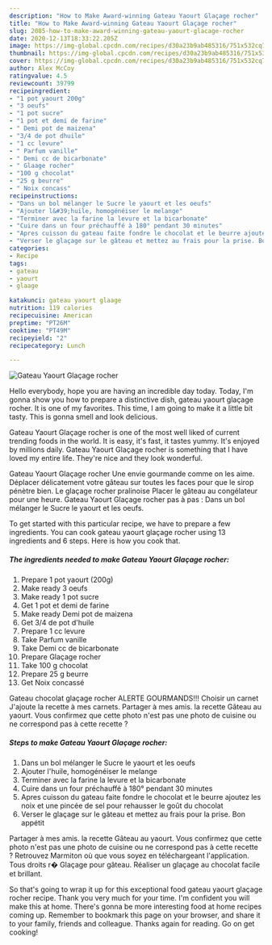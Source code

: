 ```yaml
---
description: "How to Make Award-winning Gateau Yaourt Glaçage rocher"
title: "How to Make Award-winning Gateau Yaourt Glaçage rocher"
slug: 2085-how-to-make-award-winning-gateau-yaourt-glacage-rocher
date: 2020-12-13T18:33:22.205Z
image: https://img-global.cpcdn.com/recipes/d30a23b9ab485316/751x532cq70/gateau-yaourt-glacage-rocher-photo-principale-de-la-recette.jpg
thumbnail: https://img-global.cpcdn.com/recipes/d30a23b9ab485316/751x532cq70/gateau-yaourt-glacage-rocher-photo-principale-de-la-recette.jpg
cover: https://img-global.cpcdn.com/recipes/d30a23b9ab485316/751x532cq70/gateau-yaourt-glacage-rocher-photo-principale-de-la-recette.jpg
author: Alex McCoy
ratingvalue: 4.5
reviewcount: 39799
recipeingredient:
- "1 pot yaourt 200g"
- "3 oeufs"
- "1 pot sucre"
- "1 pot et demi de farine"
- " Demi pot de maizena"
- "3/4 de pot dhuile"
- "1 cc levure"
- " Parfum vanille"
- " Demi cc de bicarbonate"
- " Glaage rocher"
- "100 g chocolat"
- "25 g beurre"
- " Noix concass"
recipeinstructions:
- "Dans un bol mélanger le Sucre le yaourt et les oeufs"
- "Ajouter l&#39;huile, homogénéiser le melange"
- "Terminer avec la farine la levure et la bicarbonate"
- "Cuire dans un four préchauffé à 180° pendant 30 minutes"
- "Apres cuisson du gateau faite fondre le chocolat et le beurre ajoutez les noix et une pincée de sel pour rehausser le goût du chocolat"
- "Verser le glaçage sur le gâteau et mettez au frais pour la prise. Bon appétit"
categories:
- Recipe
tags:
- gateau
- yaourt
- glaage

katakunci: gateau yaourt glaage 
nutrition: 119 calories
recipecuisine: American
preptime: "PT26M"
cooktime: "PT49M"
recipeyield: "2"
recipecategory: Lunch

---
```



![Gateau Yaourt Glaçage rocher](https://img-global.cpcdn.com/recipes/d30a23b9ab485316/751x532cq70/gateau-yaourt-glacage-rocher-photo-principale-de-la-recette.jpg)

Hello everybody, hope you are having an incredible day today. Today, I'm gonna show you how to prepare a distinctive dish, gateau yaourt glaçage rocher. It is one of my favorites. This time, I am going to make it a little bit tasty. This is gonna smell and look delicious.

Gateau Yaourt Glaçage rocher is one of the most well liked of current trending foods in the world. It is easy, it's fast, it tastes yummy. It's enjoyed by millions daily. Gateau Yaourt Glaçage rocher is something that I have loved my entire life. They're nice and they look wonderful.

Gateau Yaourt Glaçage rocher Une envie gourmande comme on les aime. Déplacer délicatement votre gâteau sur toutes les faces pour que le sirop pénètre bien. Le glaçage rocher pralinoise Placer le gâteau au congélateur pour une heure. Gateau Yaourt Glaçage rocher pas à pas : Dans un bol mélanger le Sucre le yaourt et les oeufs.


To get started with this particular recipe, we have to prepare a few ingredients. You can cook gateau yaourt glaçage rocher using 13 ingredients and 6 steps. Here is how you cook that.

<!--inarticleads1-->

##### The ingredients needed to make Gateau Yaourt Glaçage rocher:

1. Prepare 1 pot yaourt (200g)
1. Make ready 3 oeufs
1. Make ready 1 pot sucre
1. Get 1 pot et demi de farine
1. Make ready  Demi pot de maizena
1. Get 3/4 de pot d&#39;huile
1. Prepare 1 cc levure
1. Take  Parfum vanille
1. Take  Demi cc de bicarbonate
1. Prepare  Glaçage rocher
1. Take 100 g chocolat
1. Prepare 25 g beurre
1. Get  Noix concassé


Gateau chocolat glaçage rocher ALERTE GOURMANDS!!! Choisir un carnet J&#39;ajoute la recette à mes carnets. Partager à mes amis. la recette Gâteau au yaourt. Vous confirmez que cette photo n&#39;est pas une photo de cuisine ou ne correspond pas à cette recette ? 

<!--inarticleads2-->

##### Steps to make Gateau Yaourt Glaçage rocher:

1. Dans un bol mélanger le Sucre le yaourt et les oeufs
1. Ajouter l&#39;huile, homogénéiser le melange
1. Terminer avec la farine la levure et la bicarbonate
1. Cuire dans un four préchauffé à 180° pendant 30 minutes
1. Apres cuisson du gateau faite fondre le chocolat et le beurre ajoutez les noix et une pincée de sel pour rehausser le goût du chocolat
1. Verser le glaçage sur le gâteau et mettez au frais pour la prise. Bon appétit


Partager à mes amis. la recette Gâteau au yaourt. Vous confirmez que cette photo n&#39;est pas une photo de cuisine ou ne correspond pas à cette recette ? Retrouvez Marmiton où que vous soyez en téléchargeant l&#39;application. Tous droits r� Glaçage pour gâteau. Réaliser un glaçage au chocolat facile et brillant. 

So that's going to wrap it up for this exceptional food gateau yaourt glaçage rocher recipe. Thank you very much for your time. I'm confident you will make this at home. There's gonna be more interesting food at home recipes coming up. Remember to bookmark this page on your browser, and share it to your family, friends and colleague. Thanks again for reading. Go on get cooking!
